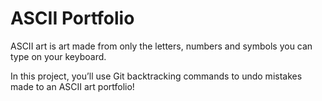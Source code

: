 # ASCII Portfolio

ASCII art is art made from only the letters, numbers and symbols you can type on your keyboard.

In this project, you’ll use Git backtracking commands to undo mistakes made to an ASCII art portfolio!
